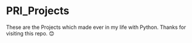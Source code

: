 # PRI_Projects
These are the Projects which made ever in my life with Python. Thanks for visiting this repo. 😊
